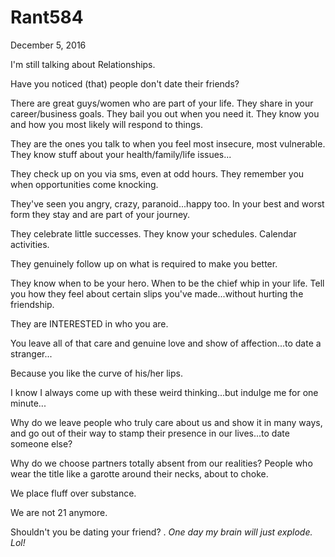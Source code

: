 # Rant584


December 5, 2016

I'm still talking about Relationships.

Have you noticed (that) people don't date their friends?

There are great guys/women who are part of your life. They share in your career/business goals. They bail you out when you need it. They know you and how you most likely will respond to things.

They are the ones you talk to when you feel most insecure, most vulnerable. They know stuff about your health/family/life issues...

They check up on you via sms, even at odd hours. They remember you when opportunities come knocking.

They've seen you angry, crazy, paranoid...happy too. In your best and worst form they stay and are part of your journey. 

They celebrate little successes. They know your schedules. Calendar activities.

They genuinely follow up on what is required to make you better.
 
They know when to be your hero. When to be the chief whip in your life. Tell you how they feel about certain slips you've made...without hurting the friendship. 

They are INTERESTED in who you are.

You leave all of that care and genuine love and show of affection...to date a stranger...

Because you like the curve of his/her lips.

I know I always come up with these weird thinking...but indulge me for one minute...

Why do we leave people who truly care about us and show it in many ways, and go out of their way to stamp their presence in our lives...to date someone else?

Why do we choose partners totally absent from our realities? People who wear the title like a garotte around their necks, about to choke.

We place fluff over substance. 

We are not 21 anymore. 

Shouldn't you be dating your friend?
.
*One day my brain will just explode. Lol!*